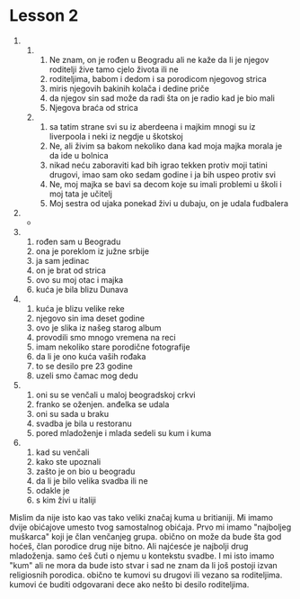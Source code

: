 # Lesson 2

1.
    1. 
        1. Ne znam, on je rođen u Beogradu ali ne kaže da li je njegov roditelji žive tamo cjelo života ili ne
        1. roditeljima, babom i dedom i sa porodicom njegovog strica
        1. miris njegovih bakinih kolača i dedine priče
        1. da njegov sin sad može da radi šta on je radio kad je bio mali
        1. Njegova braća od strica
    1.
        1. sa tatim strane svi su iz aberdeena i majkim mnogi su iz liverpoola i neki iz negdje u škotskoj
        1. Ne, ali živim sa bakom nekoliko dana kad moja majka morala je da ide u bolnica
        1. nikad neću zaboraviti kad bih igrao tekken protiv moji tatini drugovi, imao sam oko sedam godine i ja bih uspeo protiv svi
        1. Ne, moj majka se bavi sa decom koje su imali problemi u školi i moj tata je učitelj
        1. Moj sestra od ujaka ponekad živi u dubaju, on je udala fudbalera
1. -
1.
    1. rođen sam u Beogradu
    1. ona je poreklom iz južne srbije
    1. ja sam jedinac
    1. on je brat od strica
    1. ovo su moj otac i majka
    1. kuća je bila blizu Dunava
1. 
    1. kuća je blizu velike reke
    1. njegovo sin ima deset godine
    1. ovo je slika iz našeg starog album
    1. provodili smo mnogo vremena na reci
    1. imam nekoliko stare porodične fotografije
    1. da li je ono kuća vaših rođaka
    1. to se desilo pre 23 godine
    1. uzeli smo čamac mog dedu
1. 
    1. oni su se venčali u maloj beogradskoj crkvi
    1. franko se oženjen. anđelka se udala
    1. oni su sada u braku
    1. svadba je bila u restoranu
    1. pored mladoženje i mlada sedeli su kum i kuma
1.
    1. kad su venčali
    1. kako ste upoznali
    1. zašto je on bio u beogradu
    1. da li je bilo velika svadba ili ne
    1. odakle je
    1. s kim živi u italiji

Mislim da nije isto kao vas tako veliki značaj kuma u britianiji. Mi imamo dvije obićajove umesto tvog samostalnog obićaja. Prvo mi imamo "najboljeg muškarca" koji je član venčanjeg grupa. obično on može da bude šta god hoćeš, član porodice drug nije bitno. Ali najćesće je najbolji drug mladoženja. samo ćeš čuti o njemu u kontekstu svadbe. I mi isto imamo "kum" ali ne mora da bude isto stvar i sad ne znam da li još postoji izvan religiosnih porodica. obično te kumovi su drugovi ili vezano sa roditeljima. kumovi će buditi odgovarani dece ako nešto bi desilo roditeljima.

